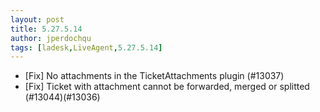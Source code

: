 ```yaml
---
layout: post
title: 5.27.5.14
author: jperdochqu
tags: [ladesk,LiveAgent,5.27.5.14]
---
```


- [Fix] No attachments in the TicketAttachments plugin (#13037)
- [Fix] Ticket with attachment cannot be forwarded, merged or splitted (#13044)(#13036)
